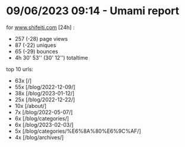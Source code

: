 # 09/06/2023 09:14 - Umami report
for www.shifeiti.com [24h] :

 - 257 (-28) page views
 - 87 (-22) uniques
 - 65 (-29) bounces
 - 4h 30' 53'' (30' 12'') totaltime


top 10 urls:
 - 63x [/]
 - 55x [/blog/2022-12-09/]
 - 38x [/blog/2023-01-12/]
 - 25x [/blog/2022-12-22/]
 - 10x [/about/]
 - 7x [/blog/2022-05-07/]
 - 6x [/blog/categories/]
 - 6x [/blog/2023-02-03/]
 - 5x [/blog/categories/%E6%8A%80%E6%9C%AF/]
 - 4x [/blog/archives/]


